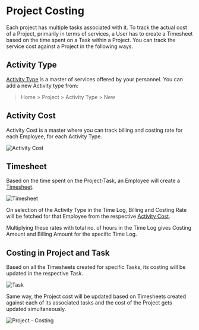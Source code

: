 <!-- add-breadcrumbs -->
# Project Costing

Each project has multiple tasks associated with it. To track the actual cost of a Project, primarily in terms of services, a User has to create a Timesheet based on the time spent on a Task within a Project. You can track the service cost against a Project in the following ways.

## Activity Type

[Activity Type](/docs/v12/user/manual/en/projects/activity-type) is a master of services offered by your personnel. You can add a new Activity type from:

> Home > Project > Activity Type > New

## Activity Cost

Activity Cost is a master where you can track billing and costing rate for each Employee, for each Activity Type.

<img class="screenshot" alt="Activity Cost" src="{{docs_base_url}}/v12/assets/img/project/projects-activity-cost.png">

## Timesheet

Based on the time spent on the Project-Task, an Employee will create a [Timesheet](/docs/v12/user/manual/en/projects/timesheets).

<img class="screenshot" alt="Timesheet" src="{{docs_base_url}}/v12/assets/img/project/projects-timesheet.png">

On selection of the Activity Type in the Time Log, Billing and Costing Rate will be fetched for that Employee from the respective [Activity Cost](/docs/v12/user/manual/en/projects/activity-cost).

Multiplying these rates with total no. of hours in the Time Log gives Costing Amount and Billing Amount for the specific Time Log.

## Costing in Project and Task

Based on all the Timesheets created for specific Tasks, its costing will be updated in the respective Task.

<img class="screenshot" alt="Task" src="{{docs_base_url}}/v12/assets/img/project/projects-task-costing.png">

Same way, the Project cost will be updated based on Timesheets created against each of its associated tasks and the cost of the Project gets updated simultaneously.

<img class="screenshot" alt="Project - Costing" src="{{docs_base_url}}/v12/assets/img/project/projects-costing-and-billing.png">
